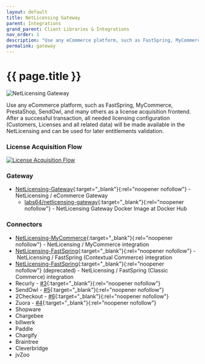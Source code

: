 ```yaml
---
layout: default
title: NetLicensing Gateway
parent: Integrations
grand_parent: Client Libraries & Integrations
nav_order: 1
description: "Use any eCommerce platform, such as FastSpring, MyCommerce, PrestaShop, SendOwl, and many others as a license acquisition frontend."
permalink: gateway
---
```


{{ page.title }}
================

<img src="assets/images/gateway-stage.png" alt="NetLicensing Gateway" />

Use any eCommerce platform, such as FastSpring, MyCommerce, PrestaShop, SendOwl, and many others as a license acquisition frontend. After a successful transaction, all needed licensing configuration (Customers, Licenses and all related data) will be made available in the NetLicensing and can be used for later entitlements validation.

### License Acquisition Flow

<a href="assets/images/gateway-external-ecommerce-flow.png" class="imagelink" data-lightbox="gateway" data-title="License Acquisition Flow" data-alt="License Acquisition Flow">
    <img src="assets/images/gateway-external-ecommerce-flow.png" alt="License Acquisition Flow" />
</a>

### Gateway

- [NetLicensing-Gateway](https://github.com/Labs64/NetLicensing-Gateway){:target="_blank"}{:rel="noopener nofollow"} - NetLicensing / eCommerce Gateway
  - [labs64/netlicensing-gateway](https://hub.docker.com/r/labs64/netlicensing-gateway){:target="_blank"}{:rel="noopener nofollow"} - NetLicensing Gateway Docker Image at Docker Hub

### Connectors

- [NetLicensing-MyCommerce](https://github.com/Labs64/NetLicensing-Gateway/wiki/MyCommerce){:target="_blank"}{:rel="noopener nofollow"} - NetLicensing / MyCommerce integration
- [NetLicensing-FastSpring](https://github.com/Labs64/NetLicensing-Gateway/wiki/FastSpring){:target="_blank"}{:rel="noopener nofollow"} - NetLicensing / FastSpring (Contextual Commerce) integration
- [NetLicensing-FastSpring](https://github.com/Labs64/NetLicensing-FastSpring){:target="_blank"}{:rel="noopener nofollow"} (deprecated) - NetLicensing / FastSpring (Classic Commerce) integration
- Recurly - [#3](https://github.com/Labs64/NetLicensing-Gateway/issues/3){:target="_blank"}{:rel="noopener nofollow"}
- SendOwl - [#5](https://github.com/Labs64/NetLicensing-Gateway/issues/5){:target="_blank"}{:rel="noopener nofollow"}
- 2Checkout - [#6](https://github.com/Labs64/NetLicensing-Gateway/issues/6){:target="_blank"}{:rel="noopener nofollow"}
- Zuora - [#4](https://github.com/Labs64/NetLicensing-Gateway/issues/4){:target="_blank"}{:rel="noopener nofollow"}
- Shopware
- Chargebee
- billwerk
- Paddle
- Chargify
- Braintree
- Cleverbridge
- jvZoo
